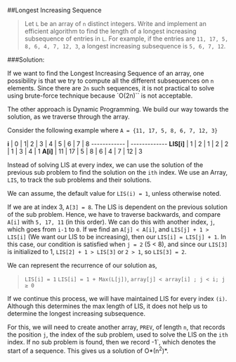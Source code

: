 ##Longest Increasing Sequence

>Let `L` be an array of `n` distinct integers. Write and implement an efficient algorithm to find the length of a longest increasing subsequence of entries in `L`. For example, if the entries are `11, 17, 5, 8, 6, 4, 7, 12, 3`, a longest increasing subsequence is `5, 6, 7, 12`.

###Solution:


If we want to find the Longest Increasing Sequence of an array, one possibility is that we try to compute all the different subsequences on `n` elements. Since there are `2n` such sequences, it is not practical to solve using brute-force technique because `O(2n)`` is not acceptable.

The other approach is Dynamic Programming. We build our way towards the solution, as we traverse through the array.

Consider the following example where `A = {11, 17, 5, 8, 6, 7, 12, 3}`

**i** | 0 | 1| 2 | 3 | 4 | 5 | 6 | 7 | 8
------------ | -------------
**LIS[i]** | 1 | 2 | 1 | 2 | 2 | 1 | 3 | 4 | 1
**A[i]** | 11 | 17 | 5 | 8 | 6 | 4 | 7 | 12 | 3

Instead of solving LIS at every index, we can use the solution of the previous sub problem to find the solution on the `ith` index. We use an Array, `LIS`, to track the sub problems and their solutions.

  We can assume, the default value for `LIS(i) = 1`, unless otherwise noted.

  If we are at index 3, `A[3] = 8`. The LIS is dependent on the previous solution of the sub problem. Hence, we have to traverse backwards, and compare `A[i]` with `5, 17, 11` (in this order). We can do this with another index, `j`, which goes from `i-1` to `0`. If we find an `A[j] < A[i]`, and `LIS[j] + 1 > LIS[i]` (We want our LIS to be increasing), then our `LIS[i] = LIS[j] + 1`. In this case, our condition is satisfied when `j = 2` (5 < 8), and since our `LIS[3]` is initialized to 1, `LIS[2] + 1 > LIS[3]` or `2 > 1`, so `LIS[3] = 2`.

We can represent the recurrence of our solution as,
> `LIS[i] = 1`
`LIS[i] = 1 + Max(L[j])`, `array[j] < array[i] ; j < i; j ≥ 0`

If we continue this process, we will have maintained LIS for every index `(i)`. Although this determines the max length of LIS, it does not help us to determine the longest increasing subsequence.

For this, we will need to create another array, `PREV`, of length `n`, that records the position `j`, the index of the sub problem, used to solve the LIS on the `ith` index. If no sub problem is found, then we record -1`, which denotes the start of a sequence. This gives us a solution of O*(n<sup>2</sup>)*.
